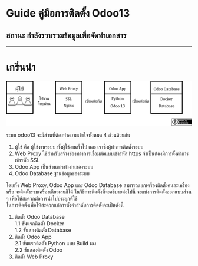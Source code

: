 # Guide คู่มือการติดตั้ง Odoo13
## สถานะ กำลังรวบรวมข้อมูลเพื่อจัดทำเอกสาร
---  
# เกริ่นนำ
![รูปภาพ Intro](image/Intro.png)  

ระบบ odoo13 จะมีส่วนที่ต้องทำความเข้าใจทั้งหมด 4 ส่วนด้วยกัน  
1. ผู้ใช้ คือ ผู้ใช้งานระบบ ทั้งผู้ใช้งานทั่วไป และ เราซึ่งผู้ทำการติดตั้งระบบ  
2. Web Proxy ใช้สำหรับสร้างช่องทางการเชื่อมต่อแบบเข้ารหัส https จำเป็นต้องมีการตั้งค่าการเข้ารหัส SSL  
3. Odoo App เป็นส่วนการทำงานของระบบ  
4. Odoo Database ฐานข้อมูลของระบบ  

โดยทั้ง Web Proxy, Odoo App และ Odoo Database สามารถแยกเครื่องติดตั้งคนละเครื่อง หรือ จะติดตั้งรวมเครื่องเดียวเลยก็ได้ ในวิธีการติดตั้งที่จะอธิบายต่อไปนี้ จะแบ่งการติดตั้งออกแบบส่วน ๆ เพื่อให้สะดวกต่อการนำไปประยุกต์ใช้  
ในการติดตั้งเพื่อให้สะดวกแก่การตั้งค่าลำดับการติดตั้งจะเป็นดังนี้  
1. ติดตั้ง Odoo Database  
  1.1 ขั้นแรกติดตั้ง Docker  
  1.2 ขั้นสองติดตั้ง Database  
2. ติดตั้ง Odoo App  
  2.1 ขั้นแรกติดตั้ง Python แบบ Build เอง  
  2.2 ขั้นสองติดตั้ง Odoo  
3. ติดตั้ง Web Proxy  
